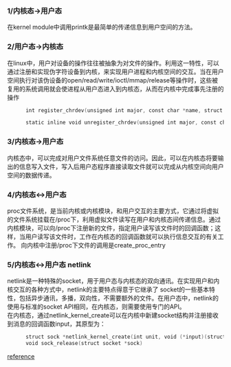 ### 1/内核态->用户态
在kernel module中调用printk是最简单的传递信息到用户空间的方法。  
### 2/用户态->内核态
在linux中，用户对设备的操作往往被抽象为对文件的操作。利用这一特性，可以通过注册和实现伪字符设备到内核，来实现用户进程和内核空间的交互。当在用户空间执行对该伪设备的open/read/write/ioctl/mmap/release等操作时，这些被复用的系统调用就会使进程从用户态进入到内核态，从而在内核中完成事先注册的操作
```c
      int register_chrdev(unsigned int major, const char *name, struct file_operations *fops);

      static inline void unregister_chrdev(unsigned int major, const char *name)
```
### 3/内核态->用户态
内核态中，可以完成对用户文件系统任意文件的访问。因此，可以在内核态将要输出的信息写入文件，写入后用户态程序直接读取文件就可以完成从内核空间向用户空间的数据传递。
### 4/内核态<->用户态
proc文件系统，是当前内核或内核模块，和用户交互的主要方式，它通过将虚拟的文件系统挂载在/proc下，利用虚拟文件读写在用户和内核态间传递信息。通过内核模块，可以向/proc下注册新的文件，指定用户读写该文件时的回调函数；这样，当用户读写该文件时，工作在内核态的回调函数就可以执行信息交互的有关工作。
向内核中注册/proc下文件的调用是create_proc_entry 
### 5/内核态<->用户态 netlink
netlink是一种特殊的socket，用于用户态与内核态的双向通讯。在实现用户和内核交互的各种方式中，netlink的主要特点得意于它继承了 socket的一些基本特性，包括异步通讯，多播，双向性，不需要额外的文件。在用户态中，netlink的使用与标准的socket API相同，在内核态，则需要使用专门的API。  
在内核态，通过netlink_kernel_create可以在内核中新建socket结构并注册接收到消息的回调函数input，其原型为：
```c
      struct sock *netlink_kernel_create(int unit, void (*input)(struct sock *sk, int len));
      void sock_release(struct socket *sock)
```

[reference](https://blog.csdn.net/linseeker85/article/details/86599507)  
